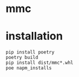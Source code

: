 # mmc

# installation

```
pip install poetry
poetry build
pip install dist/mmc*.whl
poe napm_installs
```